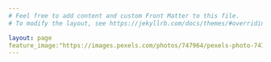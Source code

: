 ```yaml
---
# Feel free to add content and custom Front Matter to this file.
# To modify the layout, see https://jekyllrb.com/docs/themes/#overriding-theme-defaults

layout: page
feature_image:"https://images.pexels.com/photos/747964/pexels-photo-747964.jpeg?auto=compress&cs=tinysrgb&dpr=3&h=750&w=1260"
---
```

